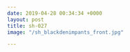 ```yaml
---
date: 2019-04-28 00:34:34 +0000
layout: post
title: sh-027
image: "/sh_blackdenimpants_front.jpg"

---
```


